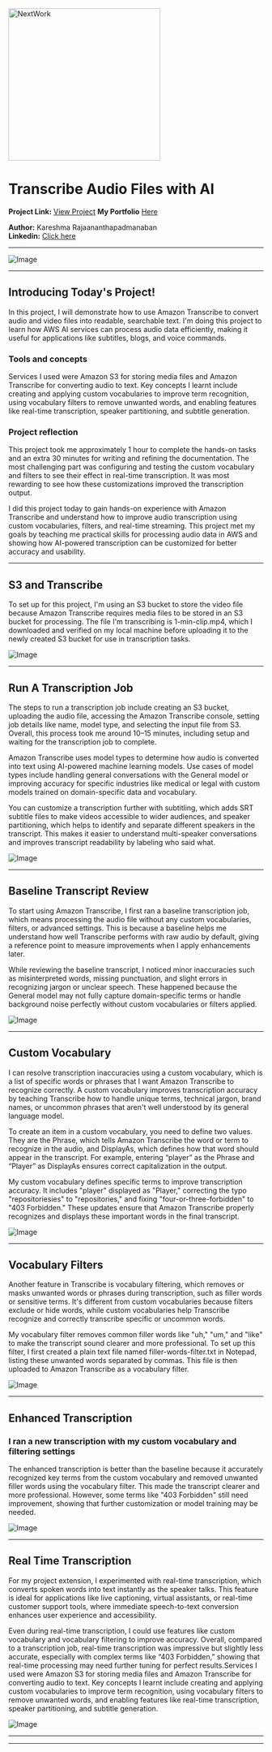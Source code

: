 <img src="https://cdn.prod.website-files.com/677c400686e724409a5a7409/6790ad949cf622dc8dcd9fe4_nextwork-logo-leather.svg" alt="NextWork" width="300" />

# Transcribe Audio Files with AI

**Project Link:** [View Project](http://learn.nextwork.org/projects/aws-ai-transcribe)
**My Portfolio** [Here](https://learn.nextwork.org/easygoing_white_heroic_bilberry/portfolio)


**Author:** Kareshma Rajaananthapadmanaban  
**Linkedin:** [Click here](https://www.linkedin.com/in/kareshma-rajaananthapadmanaban/)

---

![Image](http://learn.nextwork.org/easygoing_white_heroic_bilberry/uploads/aws-ai-transcribe_o2p3q4r1)

---

## Introducing Today's Project!

In this project, I will demonstrate how to use Amazon Transcribe to convert audio and video files into readable, searchable text. I'm doing this project to learn how AWS AI services can process audio data efficiently, making it useful for applications like subtitles, blogs, and voice commands.

### Tools and concepts

Services I used were Amazon S3 for storing media files and Amazon Transcribe for converting audio to text. Key concepts I learnt include creating and applying custom vocabularies to improve term recognition, using vocabulary filters to remove unwanted words, and enabling features like real-time transcription, speaker partitioning, and subtitle generation.

### Project reflection

This project took me approximately 1 hour to complete the hands-on tasks and an extra 30 minutes for writing and refining the documentation. The most challenging part was configuring and testing the custom vocabulary and filters to see their effect in real-time transcription. It was most rewarding to see how these customizations improved the transcription output.

I did this project today to gain hands-on experience with Amazon Transcribe and understand how to improve audio transcription using custom vocabularies, filters, and real-time streaming. This project met my goals by teaching me practical skills for processing audio data in AWS and showing how AI-powered transcription can be customized for better accuracy and usability.

---

## S3 and Transcribe

To set up for this project, I'm using an S3 bucket to store the video file because Amazon Transcribe requires media files to be stored in an S3 bucket for processing. The file I'm transcribing is 1-min-clip.mp4, which I downloaded and verified on my local machine before uploading it to the newly created S3 bucket for use in transcription tasks.

![Image](http://learn.nextwork.org/easygoing_white_heroic_bilberry/uploads/aws-ai-transcribe_k1l4m7n0)

---

## Run A Transcription Job

The steps to run a transcription job include creating an S3 bucket, uploading the audio file, accessing the Amazon Transcribe console, setting job details like name, model type, and selecting the input file from S3. Overall, this process took me around 10–15 minutes, including setup and waiting for the transcription job to complete.

Amazon Transcribe uses model types to determine how audio is converted into text using AI-powered machine learning models. Use cases of model types include handling general conversations with the General model or improving accuracy for specific industries like medical or legal with custom models trained on domain-specific data and vocabulary.

You can customize a transcription further with subtitling, which adds SRT subtitle files to make videos accessible to wider audiences, and speaker partitioning, which helps to identify and separate different speakers in the transcript. This makes it easier to understand multi-speaker conversations and improves transcript readability by labeling who said what.

![Image](http://learn.nextwork.org/easygoing_white_heroic_bilberry/uploads/aws-ai-transcribe_g0h1i2j3)

---

## Baseline Transcript Review

To start using Amazon Transcribe, I first ran a baseline transcription job, which means processing the audio file without any custom vocabularies, filters, or advanced settings. This is because a baseline helps me understand how well Transcribe performs with raw audio by default, giving a reference point to measure improvements when I apply enhancements later.

While reviewing the baseline transcript, I noticed minor inaccuracies such as misinterpreted words, missing punctuation, and slight errors in recognizing jargon or unclear speech. These happened because the General model may not fully capture domain-specific terms or handle background noise perfectly without custom vocabularies or filters applied.

![Image](http://learn.nextwork.org/easygoing_white_heroic_bilberry/uploads/aws-ai-transcribe_s3t6u9v2)

---

## Custom Vocabulary

I can resolve transcription inaccuracies using a custom vocabulary, which is a list of specific words or phrases that I want Amazon Transcribe to recognize correctly. A custom vocabulary improves transcription accuracy by teaching Transcribe how to handle unique terms, technical jargon, brand names, or uncommon phrases that aren't well understood by its general language model.

To create an item in a custom vocabulary, you need to define two values. They are the Phrase, which tells Amazon Transcribe the word or term to recognize in the audio, and DisplayAs, which defines how that word should appear in the transcript. For example, entering “player” as the Phrase and “Player” as DisplayAs ensures correct capitalization in the output.

My custom vocabulary defines specific terms to improve transcription accuracy. It includes "player" displayed as "Player," correcting the typo "repositoriesies" to "repositories," and fixing "four-or-three-forbidden" to "403 Forbidden." These updates ensure that Amazon Transcribe properly recognizes and displays these important words in the final transcript.

![Image](http://learn.nextwork.org/easygoing_white_heroic_bilberry/uploads/aws-ai-transcribe_e3f4g5h6)

---

## Vocabulary Filters

Another feature in Transcribe is vocabulary filtering, which removes or masks unwanted words or phrases during transcription, such as filler words or sensitive terms. It's different from custom vocabularies because filters exclude or hide words, while custom vocabularies help Transcribe recognize and correctly transcribe specific or uncommon words.

My vocabulary filter removes common filler words like "uh," "um," and "like" to make the transcript sound clearer and more professional. To set up this filter, I first created a plain text file named filler-words-filter.txt in Notepad, listing these unwanted words separated by commas. This file is then uploaded to Amazon Transcribe as a vocabulary filter.

![Image](http://learn.nextwork.org/easygoing_white_heroic_bilberry/uploads/aws-ai-transcribe_u7v8w9x0)

---

## Enhanced Transcription

### I ran a new transcription with my custom vocabulary and filtering settings

The enhanced transcription is better than the baseline because it accurately recognized key terms from the custom vocabulary and removed unwanted filler words using the vocabulary filter. This made the transcript clearer and more professional. However, some terms like "403 Forbidden" still need improvement, showing that further customization or model training may be needed.

![Image](http://learn.nextwork.org/easygoing_white_heroic_bilberry/uploads/aws-ai-transcribe_k1l2m3n4)

---

## Real Time Transcription

For my project extension, I experimented with real-time transcription, which converts spoken words into text instantly as the speaker talks. This feature is ideal for applications like live captioning, virtual assistants, or real-time customer support tools, where immediate speech-to-text conversion enhances user experience and accessibility.

Even during real-time transcription, I could use features like custom vocabulary and vocabulary filtering to improve accuracy. Overall, compared to a transcription job, real-time transcription was impressive but slightly less accurate, especially with complex terms like “403 Forbidden,” showing that real-time processing may need further tuning for perfect results.Services I used were Amazon S3 for storing media files and Amazon Transcribe for converting audio to text. Key concepts I learnt include creating and applying custom vocabularies to improve term recognition, using vocabulary filters to remove unwanted words, and enabling features like real-time transcription, speaker partitioning, and subtitle generation.

![Image](http://learn.nextwork.org/easygoing_white_heroic_bilberry/uploads/aws-ai-transcribe_a5b6c7d8)

---

---
